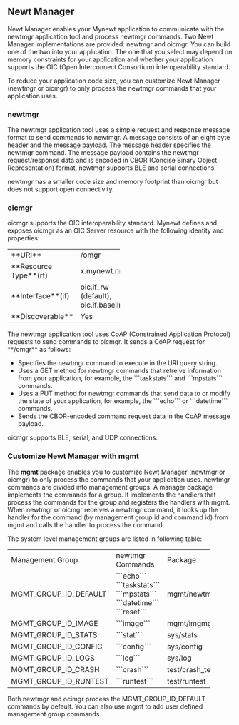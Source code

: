 ## Newt Manager

Newt Manager enables your Mynewt application to communicate with the newtmgr application tool and process 
newtmgr commands.  Two Newt Manager implementations are provided: newtmgr and oicmgr. You can build one of 
the two into your application. The one that you select may depend on memory constraints for your application 
and whether your application supports the OIC (Open Interconnect Consortium) interoperability standard.  

To reduce your application code size, you can customize Newt Manager (newtmgr or oicmgr) to only 
process the newtmgr commands that your application uses.

### newtmgr
The newtmgr application tool uses a simple request and response message format to send commands to newtmgr.  A message 
consists of an eight byte header and the message payload.  The message header specifies the newtmgr command. 
The message payload contains the newtmgr request/response data and is encoded in 
CBOR (Concise Binary Object Representation) format.  newtmgr supports BLE and serial connections.

newtmgr has a smaller code size and memory footprint than oicmgr but does not support open connectivity.

### oicmgr
oicmgr supports the OIC interoperability standard.  Mynewt defines and exposes oicmgr as an OIC Server 
resource with the following identity and properties: 
<br>
<table style="width:50%" align="center">
<tr> 
<td>**URI**</td> 
<td>/omgr</td>
</tr>
<tr>
<td>**Resource Type**(rt)</td>
<td>x.mynewt.nmgr</td> 
</tr>
<td>**Interface**(if)</td>
<td>oic.if_rw (default), oic.if.baseline</td>
</tr>
<td>**Discoverable**</td>
<td>Yes</td>
</tr>
</table>
The newtmgr application tool uses CoAP (Constrained Application Protocol) requests to send commands to oicmgr.  
It sends a CoAP request for **/omgr** as follows:
<ul>
<li> 
Specifies the newtmgr command to execute in the URI query string. 
</li>
<li> 
Uses a GET method for newtmgr commands that retreive information 
from your application, for example, the ```taskstats``` and ```mpstats``` commands. 
</li>
<li> 
Uses a PUT method for newtmgr commands that send data to or modify the state of your application,
for example, the ```echo``` or ```datetime``` commands. 
</li>
<li>
Sends the CBOR-encoded command request data in the CoAP message payload.
</li>
</ul>
oicmgr supports BLE, serial, and UDP connections.

### Customize Newt Manager with mgmt
The **mgmt** package enables you to customize Newt Manager (newtmgr or oicmgr) to only process the
commands that your application uses.  newtmgr commands are divided into management groups.
A manager package implements the commands for a group.  It implements the handlers that 
process the commands for the group and registers the handlers with mgmt. 
When newtmgr or oicmgr receives a newtmgr command, 
it looks up the handler for the command (by management group id and command id) from mgmt and calls the 
handler to process the command.   

The system level management groups are listed in following table:
<table style="width:90%" align="center">
<tt>
<td>Management Group</td>
<td>newtmgr Commands</td>
<td>Package</td>
</tt>
<tr>
<td>MGMT_GROUP_ID_DEFAULT</td>
<td>```echo``` ```taskstats``` ```mpstats``` ```datetime``` ```reset```</td>
<td>mgmt/newtmgr/nmgr_os</td>
</tr>
<tr>
<td>MGMT_GROUP_ID_IMAGE</td>
<td>```image``` </td>
<td>mgmt/imgmgr</td>
</tr>
<tr>
<td>MGMT_GROUP_ID_STATS</td>
<td>```stat``` </td>
<td>sys/stats</td>
</tr>
<tr>
<td>MGMT_GROUP_ID_CONFIG</td>
<td>```config```</td>
<td>sys/config</td>
</tr>
<tr>
<td>MGMT_GROUP_ID_LOGS</td>
<td>```log```</td>
<td>sys/log</td>
</tr>
<tr>
<td>MGMT_GROUP_ID_CRASH</td>
<td>```crash```</td>
<td>test/crash_test</td>
</tr>
<tr>
<td>MGMT_GROUP_ID_RUNTEST</td>
<td>```runtest```</td>
<td>test/runtest</td>
</tr>
</table>
Both newtmgr and ocimgr process the MGMT_GROUP_ID_DEFAULT commands by default.  You can also
use mgmt to add user defined management group commands. 
